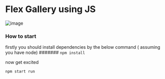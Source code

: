 # Flex Gallery using JS

![image](/src/images/player.gif)


### How to start

firstly you should install dependencies by the below command ( assuming you have node)
####### `npm install`

now get excited

`npm start run`
